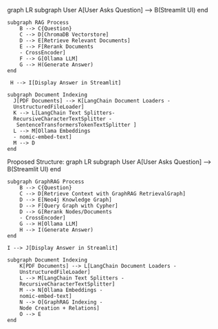 graph LR
    subgraph User
        A[User Asks Question] --> B(Streamlit UI)
    end

    subgraph RAG Process
        B --> C{Question}
        C --> D[ChromaDB Vectorstore]
        D --> E[Retrieve Relevant Documents]
        E --> F[Rerank Documents 
        - CrossEncoder]
        F --> G[Ollama LLM]
        G --> H(Generate Answer)
    end

     H --> I[Display Answer in Streamlit]

    subgraph Document Indexing
      J[PDF Documents] --> K[LangChain Document Loaders -
      UnstructuredFileLoader]
      K --> L[LangChain Text Splitters- 
      RecursiveCharacterTextSplitter -
       SentenceTransformersTokenTextSplitter ]
      L --> M[Ollama Embeddings 
      - nomic-embed-text]
      M --> D
    end

Proposed Structure:
graph LR
    subgraph User
        A[User Asks Question] --> B(Streamlit UI)
    end

    subgraph GraphRAG Process
        B --> C{Question}
        C --> D[Retrieve Context with GraphRAG RetrievalGraph]
        D --> E[Neo4j Knowledge Graph]
        D --> F[Query Graph with Cypher]
        D --> G[Rerank Nodes/Documents 
        - CrossEncoder]
        G --> H[Ollama LLM]
        H --> I(Generate Answer)
    end

    I --> J[Display Answer in Streamlit]

    subgraph Document Indexing
        K[PDF Documents] --> L[LangChain Document Loaders - 
        UnstructuredFileLoader]
        L --> M[LangChain Text Splitters - 
        RecursiveCharacterTextSplitter]
        M --> N[Ollama Embeddings - 
        nomic-embed-text]
        N --> O[GraphRAG Indexing - 
        Node Creation + Relations]
        O --> E
    end
